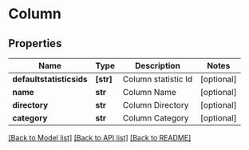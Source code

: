 # Column


## Properties
Name | Type | Description | Notes
------------ | ------------- | ------------- | -------------
**defaultstatisticsids** | **[str]** | Column statistic Id | [optional] 
**name** | **str** | Column Name | [optional] 
**directory** | **str** | Column Directory | [optional] 
**category** | **str** | Column Category | [optional] 

[[Back to Model list]](../README.md#documentation-for-models) [[Back to API list]](../README.md#documentation-for-api-endpoints) [[Back to README]](../README.md)


